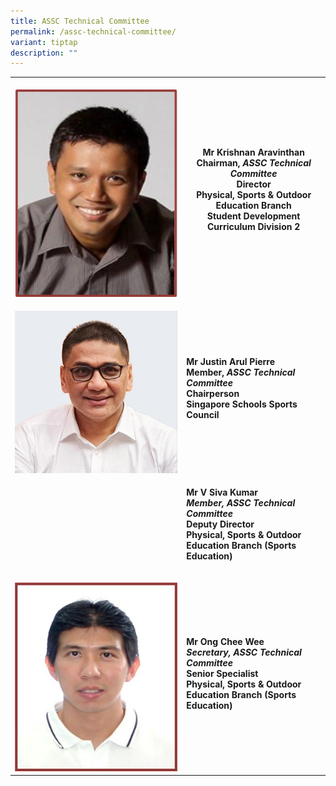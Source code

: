 ```yaml
---
title: ASSC Technical Committee
permalink: /assc-technical-committee/
variant: tiptap
description: ""
---
```

<table>
<tbody>
<tr>
<th rowspan="1" colspan="1">
<p></p>
<div class="isomer-image-wrapper">
<img style="width: 100%" height="auto" width="100%" alt="" src="/images/Technical Committee/Krishnan_Aravinthan.png">
</div>
</th>
<th rowspan="1" colspan="1">
<p>Mr Krishnan Aravinthan<br>
Chairman<strong>, <em>ASSC Technical Committee</em></strong>
<br>
Director
<br>Physical, Sports &amp; Outdoor Education Branch<br>
Student Development Curriculum Division 2</p>
<p></p>
</th>
</tr>
<tr>
<td rowspan="1" colspan="1">
<p></p>
<div class="isomer-image-wrapper">
<img style="width: 100%" height="auto" width="100%" alt="" src="/images/Technical Committee/Justin_Arul_Pierre.png">
</div>
</td>
<td rowspan="1" colspan="1">
<p><strong>Mr Justin Arul Pierre</strong>
<br>
<strong>Member, <em>ASSC Technical Committee</em></strong>
<br>
<strong>Chairperson</strong>
<br>
<strong>Singapore Schools Sports Council</strong>
<br>
</p>
</td>
</tr>
<tr>
<td rowspan="1" colspan="1">
<p></p>
</td>
<td rowspan="1" colspan="1">
<p><strong>Mr V Siva Kumar&nbsp; <br><em>Member, ASSC Technical Committee</em></strong>
<br>
<strong>Deputy Director</strong>
<br>
<strong>Physical, Sports &amp; Outdoor Education Branch (Sports Education)</strong>
</p>
</td>
</tr>
<tr>
<td rowspan="1" colspan="1">
<p></p>
<div class="isomer-image-wrapper">
<img style="width: 100%" height="auto" width="100%" alt="" src="/images/Technical Committee/Ong_Chee_Wee.jpg">
</div>
</td>
<td rowspan="1" colspan="1">
<p><strong>Mr Ong Chee Wee</strong>
<br>
<strong><em>Secretary, ASSC Technical Committee</em></strong>
<br>
<strong>Senior Specialist</strong>
<br>
<strong>Physical, Sports &amp; Outdoor Education Branch (Sports Education)</strong>
</p>
</td>
</tr>
</tbody>
</table>
<p></p>